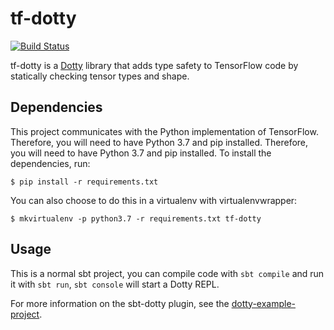 # tf-dotty

[![Build Status](https://travis-ci.com/MaximeKjaer/tf-dotty.svg?token=soqG4sgcMQUgpCtPSUUr&branch=master)](https://travis-ci.com/MaximeKjaer/tf-dotty)

tf-dotty is a [Dotty](https://github.com/lampepfl/dotty) library that adds type safety to TensorFlow code by statically checking tensor types and shape.

## Dependencies

This project communicates with the Python implementation of TensorFlow. Therefore, you will need to have Python 3.7 and pip installed. Therefore, you will need to have Python 3.7 and pip installed. To install the dependencies, run:

```console
$ pip install -r requirements.txt
```

You can also choose to do this in a virtualenv with virtualenvwrapper:

```console
$ mkvirtualenv -p python3.7 -r requirements.txt tf-dotty
```

## Usage

This is a normal sbt project, you can compile code with `sbt compile` and run it
with `sbt run`, `sbt console` will start a Dotty REPL.

For more information on the sbt-dotty plugin, see the
[dotty-example-project](https://github.com/lampepfl/dotty-example-project/blob/master/README.md).
